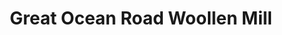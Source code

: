---
title: "Great Ocean Road Woollen Mill"
url: /ecklin-south/great-ocean-road-woollen-mill/
shop: sewing
---
